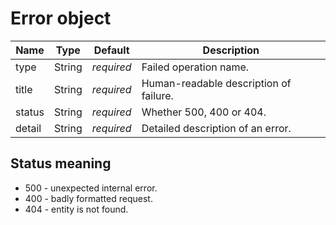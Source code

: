 # Error object

Name   | Type   | Default    | Description
------ | ------ | ---------- | -----------
type   | String | _required_ | Failed operation name.
title  | String | _required_ | Human-readable description of failure.
status | String | _required_ | Whether 500, 400 or 404.
detail | String | _required_ | Detailed description of an error.

## Status meaning

* 500 - unexpected internal error.
* 400 - badly formatted request.
* 404 - entity is not found.
